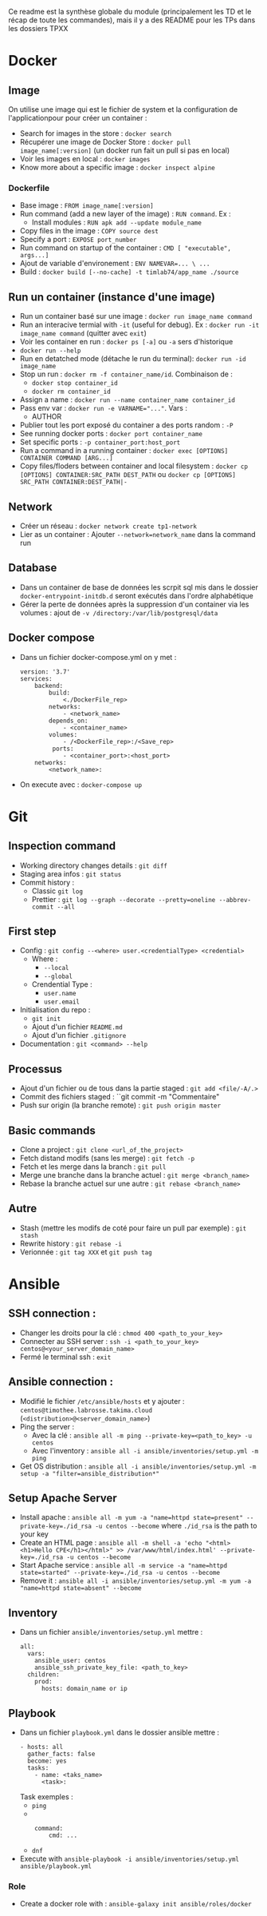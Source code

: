Ce readme est la synthèse globale du module (principalement les TD et le récap de toute les commandes), mais il y a des README pour les TPs dans les dossiers TPXX
# Docker
## Image
On utilise une image qui est le fichier de system et la configuration de l'applicationpour pour créer un container :
- Search for images in the store : ``docker search``
- Récupérer une image de Docker Store : ``docker pull image_name[:version]`` (un docker run fait un pull si pas en local)
- Voir les images en local : ``docker images``
- Know more about a specific image : ``docker inspect alpine``
### Dockerfile
- Base image : `FROM image_name[:version]`
- Run command (add a new layer of the image) : `RUN command`. Ex : 
    - Install modules : `RUN apk add --update module_name`
- Copy files in the image : ``COPY source dest``
- Specify a port : `EXPOSE port_number`
- Run command on startup of the container : `CMD [ "executable", args...]`
- Ajout de variable d'environement : `ENV NAMEVAR=... \ ...`
- Build : ``docker build [--no-cache] -t timlab74/app_name ./source``
## Run un container (instance d'une image)
- Run un container basé sur une image : ``docker run image_name command``
- Run an interacive termial with ``-it`` (useful for debug). Ex : ``docker run -it image_name command`` (quitter avec ``exit``)
- Voir les container en run : ``docker ps [-a]`` ou ``-a`` sers d'historique
- ``docker run --help``
- Run en detatched mode (détache le run du terminal): ``docker run -id image_name``
- Stop un run : ``docker rm -f container_name/id``. Combinaison de : 
    - ``docker stop container_id``
    - ``docker rm container_id``
- Assign a name : ``docker run --name container_name container_id``
- Pass env var : ``docker run -e VARNAME="..."``. Vars : 
    - AUTHOR
- Publier tout les port exposé du container a des ports random : ``-P``
- See running docker ports : ``docker port container_name``
- Set specific ports : ``-p container_port:host_port``
- Run a command in a running container : `docker exec [OPTIONS] CONTAINER COMMAND [ARG...]`
- Copy files/floders between container and local filesystem : `docker cp [OPTIONS] CONTAINER:SRC_PATH DEST_PATH` ou `docker cp [OPTIONS] SRC_PATH CONTAINER:DEST_PATH|-`
## Network
- Créer un réseau : ``docker network create tp1-network``
- Lier as un container : Ajouter `--network=network_name` dans la command run
## Database
- Dans un container de base de données les scrpit sql mis dans le dossier `docker-entrypoint-initdb.d` seront exécutés dans l'ordre alphabétique
- Gérer la perte de données après la suppression d'un container via les volumes : ajout de ``-v /directory:/var/lib/postgresql/data``
## Docker compose
- Dans un fichier docker-compose.yml on y met : 
    ```
    version: '3.7'
    services:
        backend:
            build:
                <./DockerFile_rep>
            networks:
                - <network_name>
            depends_on:
                - <container_name>
            volumes:
                - /<DockerFile_rep>:/<Save_rep>
             ports:
                - <container_port>:<host_port>
        networks:
            <network_name>:
    ```
- On execute avec : `docker-compose up`
# Git
## Inspection command
- Working directory changes details : ``git diff``
- Staging area infos : ``git status``
- Commit history :
    - Classic ``git log``
    - Prettier : ``git log --graph --decorate --pretty=oneline --abbrev-commit --all``
## First step
- Config : `git config --<where> user.<credentialType> <credential>`
    - Where :
        - `--local`
        - `--global`
    - Crendential Type : 
        - `user.name`
        - `user.email`
- Initialisation du repo :
    - `git init`
    - Ajout d'un fichier `README.md`
    - Ajout d'un fichier `.gitignore`
- Documentation : ``git <command> --help`` 
## Processus
- Ajout d'un fichier ou de tous dans la partie staged : ``git add <file/-A/.>``
- Commit des fichiers staged : ``git commit -m "Commentaire"
- Push sur origin (la branche remote) : `git push origin master`
## Basic commands
- Clone a project : `git clone <url_of_the_project>`
- Fetch distand modifs (sans les merge) : `git fetch -p`
- Fetch et les merge dans la branch : `git pull`
- Merge une branche dans la branche actuel : `git merge <branch_name>`
- Rebase la branche actuel sur une autre : `git rebase <branch_name>`
## Autre 
- Stash (mettre les modifs de coté pour faire un pull par exemple) : ``git stash``
- Rewrite history : `git rebase -i`
- Verionnée : `git tag XXX` et `git push tag`
# Ansible
## SSH connection :
- Changer les droits pour la clé : `chmod 400 <path_to_your_key>`
- Connecter au SSH server : `ssh -i <path_to_your_key> centos@<your_server_domain_name>`
- Fermé le terminal ssh : `exit`
## Ansible connection :
- Modifié le fichier ``/etc/ansible/hosts`` et y ajouter : `centos@timothee.labrosse.takima.cloud` (`<distribution>@<server_domain_name>`)
- Ping the server : 
    - Avec la clé : `ansible all -m ping --private-key=<path_to_key> -u centos`
    - Avec l'inventory : `ansible all -i ansible/inventories/setup.yml -m ping`
- Get OS distribution : `ansible all -i ansible/inventories/setup.yml -m setup -a "filter=ansible_distribution*"`
## Setup Apache Server
- Install apache : ``ansible all -m yum -a "name=httpd state=present" --private-key=./id_rsa -u centos --become`` where `./id_rsa` is the path to your key
- Create an HTML page : `ansible all -m shell -a 'echo "<html><h1>Hello CPE</h1></html>" >> /var/www/html/index.html' --private-key=./id_rsa -u centos --become`
- Start Apache service : `ansible all -m service -a "name=httpd state=started" --private-key=./id_rsa -u centos --become`
- Remove it : `ansible all -i ansible/inventories/setup.yml -m yum -a "name=httpd state=absent" --become`
## Inventory
- Dans un fichier `ansible/inventories/setup.yml` mettre : 
    ```
    all:
      vars:
        ansible_user: centos
        ansible_ssh_private_key_file: <path_to_key>
      children:
        prod:
          hosts: domain_name or ip
    ```
## Playbook
- Dans un fichier `playbook.yml` dans le dossier ansible mettre :
    ```
    - hosts: all
      gather_facts: false
      become: yes
      tasks:
        - name: <taks_name>
          <task>:
    ```
    Task exemples : 
    - `ping`
    - 
    ```
        command: 
            cmd: ...
    ```
    - `dnf`
- Execute with `ansible-playbook -i ansible/inventories/setup.yml ansible/playbook.yml`
### Role
- Create a docker role with : `ansible-galaxy init ansible/roles/docker`